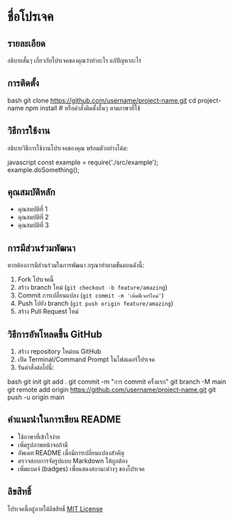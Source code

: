 # ชื่อโปรเจค

## รายละเอียด
อธิบายสั้นๆ เกี่ยวกับโปรเจคของคุณว่าทำอะไร แก้ปัญหาอะไร

## การติดตั้ง

bash
git clone https://github.com/username/project-name.git
cd project-name
npm install # หรือคำสั่งติดตั้งอื่นๆ ตามภาษาที่ใช้


## วิธีการใช้งาน
อธิบายวิธีการใช้งานโปรเจคของคุณ พร้อมตัวอย่างโค้ด:


javascript
const example = require('./src/example');
example.doSomething();



## คุณสมบัติหลัก
- คุณสมบัติที่ 1
- คุณสมบัติที่ 2
- คุณสมบัติที่ 3

## การมีส่วนร่วมพัฒนา
หากต้องการมีส่วนร่วมในการพัฒนา กรุณาทำตามขั้นตอนดังนี้:
1. Fork โปรเจคนี้
2. สร้าง branch ใหม่ (`git checkout -b feature/amazing`)
3. Commit การเปลี่ยนแปลง (`git commit -m 'เพิ่มฟีเจอร์ใหม่'`)
4. Push ไปยัง branch (`git push origin feature/amazing`)
5. สร้าง Pull Request ใหม่

## วิธีการอัพโหลดขึ้น GitHub
1. สร้าง repository ใหม่บน GitHub
2. เปิด Terminal/Command Prompt ในโฟลเดอร์โปรเจค
3. รันคำสั่งต่อไปนี้:


bash
git init
git add .
git commit -m "การ commit ครั้งแรก"
git branch -M main
git remote add origin https://github.com/username/project-name.git
git push -u origin main


## คำแนะนำในการเขียน README
- ใช้ภาษาที่เข้าใจง่าย
- เพิ่มรูปภาพหน้าจอถ้ามี
- อัพเดท README เมื่อมีการเปลี่ยนแปลงสำคัญ
- ตรวจสอบการจัดรูปแบบ Markdown ให้ถูกต้อง
- เพิ่มแบดจ์ (badges) เพื่อแสดงสถานะต่างๆ ของโปรเจค

## ลิขสิทธิ์
โปรเจคนี้อยู่ภายใต้ลิขสิทธิ์ [MIT License](LICENSE)